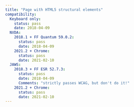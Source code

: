 ```yaml
---
title: "Page with HTML5 structural elements"
compatibility:
  Keyboard only:
    status: pass
    date: 2018-04-09
  NVDA:
    2018.1 + FF Quantum 59.0.2:
      status: pass
      date: 2018-04-09
    2021.2 + Chrome:
      status: pass
      date: 2021-02-10
  JAWS:
    2018.3 + FF ESR 52.7.3:
      status: pass
      date: 2018-04-09
      Comments: "strictly passes WCAG, but don't do it!" 
    2021.2 + Chrome:
      status: pass
      date: 2021-02-10
---
```

